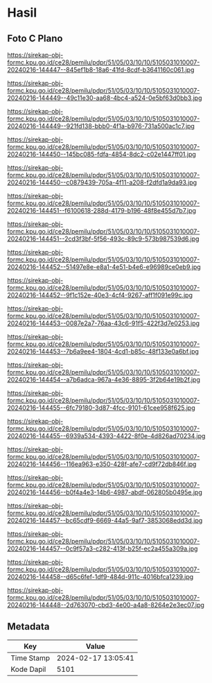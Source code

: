 # Hasil

## Foto C Plano

https://sirekap-obj-formc.kpu.go.id/ce28/pemilu/pdpr/51/05/03/10/10/5105031010007-20240216-144447--845ef1b8-18a6-41fd-8cdf-b3641160c061.jpg

https://sirekap-obj-formc.kpu.go.id/ce28/pemilu/pdpr/51/05/03/10/10/5105031010007-20240216-144449--49c11e30-aa68-4bc4-a524-0e5bf63d0bb3.jpg

https://sirekap-obj-formc.kpu.go.id/ce28/pemilu/pdpr/51/05/03/10/10/5105031010007-20240216-144449--921fd138-bbb0-4f1a-b976-731a500ac1c7.jpg

https://sirekap-obj-formc.kpu.go.id/ce28/pemilu/pdpr/51/05/03/10/10/5105031010007-20240216-144450--145bc085-fdfa-4854-8dc2-c02e1447ff01.jpg

https://sirekap-obj-formc.kpu.go.id/ce28/pemilu/pdpr/51/05/03/10/10/5105031010007-20240216-144450--c0879439-705a-4f11-a208-f2dfd1a9da93.jpg

https://sirekap-obj-formc.kpu.go.id/ce28/pemilu/pdpr/51/05/03/10/10/5105031010007-20240216-144451--f6100618-288d-4179-b196-48f8e455d7b7.jpg

https://sirekap-obj-formc.kpu.go.id/ce28/pemilu/pdpr/51/05/03/10/10/5105031010007-20240216-144451--2cd3f3bf-5f56-493c-89c9-573b987539d6.jpg

https://sirekap-obj-formc.kpu.go.id/ce28/pemilu/pdpr/51/05/03/10/10/5105031010007-20240216-144452--51497e8e-e8a1-4e51-b4e6-e96989ce0eb9.jpg

https://sirekap-obj-formc.kpu.go.id/ce28/pemilu/pdpr/51/05/03/10/10/5105031010007-20240216-144452--9f1c152e-40e3-4cf4-9267-aff1f091e99c.jpg

https://sirekap-obj-formc.kpu.go.id/ce28/pemilu/pdpr/51/05/03/10/10/5105031010007-20240216-144453--0087e2a7-76aa-43c6-91f5-422f3d7e0253.jpg

https://sirekap-obj-formc.kpu.go.id/ce28/pemilu/pdpr/51/05/03/10/10/5105031010007-20240216-144453--7b6a9ee4-1804-4cd1-b85c-48f133e0a6bf.jpg

https://sirekap-obj-formc.kpu.go.id/ce28/pemilu/pdpr/51/05/03/10/10/5105031010007-20240216-144454--a7b6adca-967a-4e36-8895-3f2b64e19b2f.jpg

https://sirekap-obj-formc.kpu.go.id/ce28/pemilu/pdpr/51/05/03/10/10/5105031010007-20240216-144455--6fc79180-3d87-4fcc-9101-61cee958f625.jpg

https://sirekap-obj-formc.kpu.go.id/ce28/pemilu/pdpr/51/05/03/10/10/5105031010007-20240216-144455--6939a534-4393-4422-8f0e-4d826ad70234.jpg

https://sirekap-obj-formc.kpu.go.id/ce28/pemilu/pdpr/51/05/03/10/10/5105031010007-20240216-144456--116ea963-e350-428f-afe7-cd9f72db846f.jpg

https://sirekap-obj-formc.kpu.go.id/ce28/pemilu/pdpr/51/05/03/10/10/5105031010007-20240216-144456--b0f4a4e3-14b6-4987-abdf-062805b0495e.jpg

https://sirekap-obj-formc.kpu.go.id/ce28/pemilu/pdpr/51/05/03/10/10/5105031010007-20240216-144457--bc65cdf9-6669-44a5-9af7-3853068edd3d.jpg

https://sirekap-obj-formc.kpu.go.id/ce28/pemilu/pdpr/51/05/03/10/10/5105031010007-20240216-144457--0c9f57a3-c282-413f-b25f-ec2a455a309a.jpg

https://sirekap-obj-formc.kpu.go.id/ce28/pemilu/pdpr/51/05/03/10/10/5105031010007-20240216-144458--d65c6fef-1df9-484d-911c-4016bfca1239.jpg

https://sirekap-obj-formc.kpu.go.id/ce28/pemilu/pdpr/51/05/03/10/10/5105031010007-20240216-144448--2d763070-cbd3-4e00-a4a8-8264e2e3ec07.jpg


## Metadata

| Key        | Value               |
| ---------- | ------------------- |
| Time Stamp | 2024-02-17 13:05:41 |
| Kode Dapil | 5101                |



